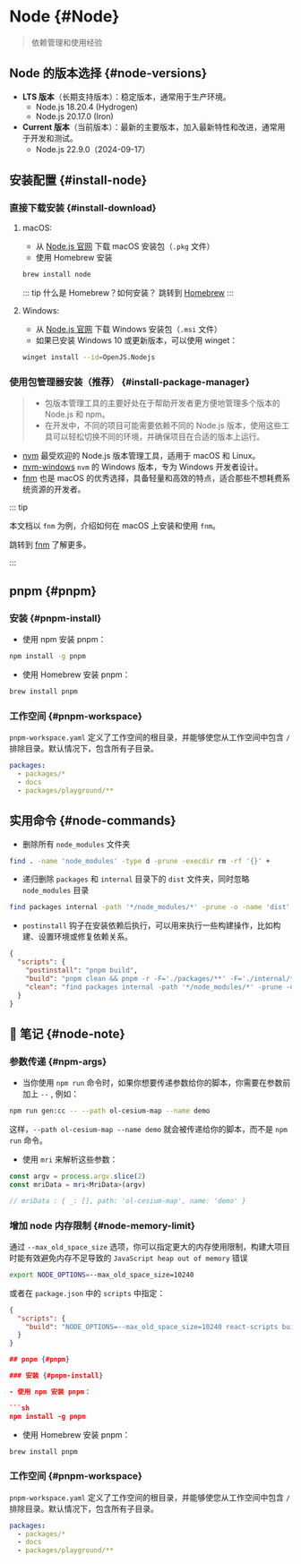 # Node {#Node}

> 依赖管理和使用经验

## Node 的版本选择 {#node-versions}

- **LTS 版本**（长期支持版本）：稳定版本，通常用于生产环境。
  - Node.js 18.20.4 (Hydrogen)
  - Node.js 20.17.0 (Iron)
- **Current 版本**（当前版本）：最新的主要版本，加入最新特性和改进，通常用于开发和测试。
  - Node.js 22.9.0（2024-09-17）

## 安装配置 {#install-node}

### 直接下载安装 {#install-download}

1. macOS:

   - 从 [Node.js 官网](https://nodejs.org/) 下载 macOS 安装包（`.pkg` 文件）
   - 使用 Homebrew 安装

   ```sh
   brew install node
   ```

   ::: tip 什么是 Homebrew？如何安装？
   跳转到 [Homebrew](../mac/brew)
   :::

2. Windows:

   - 从 [Node.js 官网](https://nodejs.org/) 下载 Windows 安装包（`.msi` 文件）
   - 如果已安装 Windows 10 或更新版本，可以使用 winget：

   ```sh
   winget install --id=OpenJS.Nodejs
   ```

### 使用包管理器安装（推荐） {#install-package-manager}

> - 包版本管理工具的主要好处在于帮助开发者更方便地管理多个版本的 Node.js 和 npm。
> - 在开发中，不同的项目可能需要依赖不同的 Node.js 版本，使用这些工具可以轻松切换不同的环境，并确保项目在合适的版本上运行。

- [nvm](https://github.com/nvm-sh/nvm) 最受欢迎的 Node.js 版本管理工具，适用于 macOS 和 Linux。
- [nvm-windows](https://github.com/coreybutler/nvm-windows) `nvm` 的 Windows 版本，专为 Windows 开发者设计。
- [fnm](https://github.com/Schniz/fnm) 也是 macOS 的优秀选择，具备轻量和高效的特点，适合那些不想耗费系统资源的开发者。

::: tip

本文档以 `fnm` 为例，介绍如何在 macOS 上安装和使用 `fnm`。

跳转到 [fnm](./fnm) 了解更多。

:::

## pnpm {#pnpm}

### 安装 {#pnpm-install}

- 使用 npm 安装 pnpm：

```sh
npm install -g pnpm
```

- 使用 Homebrew 安装 pnpm：

```sh
brew install pnpm
```

### 工作空间 {#pnpm-workspace}

`pnpm-workspace.yaml` 定义了工作空间的根目录，并能够使您从工作空间中包含 `/` 排除目录。默认情况下，包含所有子目录。

```yaml
packages:
  - packages/*
  - docs
  - packages/playground/**
```

## 实用命令 {#node-commands}

- 删除所有 `node_modules` 文件夹

```sh
find . -name 'node_modules' -type d -prune -execdir rm -rf '{}' +
```

- 递归删除 `packages` 和 `internal` 目录下的 `dist` 文件夹，同时忽略 `node_modules` 目录

```sh
find packages internal -path '*/node_modules/*' -prune -o -name 'dist' -type d -exec rm -rf {} + || true
```

- `postinstall` 钩子在安装依赖后执行，可以用来执行一些构建操作，比如构建、设置环境或修复依赖关系。

```json
{
  "scripts": {
    "postinstall": "pnpm build",
    "build": "pnpm clean && pnpm -r -F='./packages/**' -F='./internal/**' run build",
    "clean": "find packages internal -path '*/node_modules/*' -prune -o -name 'dist' -type d -exec rm -rf {} + || true"
  }
}
```

## 📝 笔记 {#node-note}


### 参数传递 {#npm-args}

- 当你使用 `npm run` 命令时，如果你想要传递参数给你的脚本，你需要在参数前加上 `--` , 例如：

```sh
npm run gen:cc -- --path ol-cesium-map --name demo
```

这样，`--path ol-cesium-map --name demo` 就会被传递给你的脚本，而不是 `npm run` 命令。

- 使用 `mri` 来解析这些参数：

```ts
const argv = process.argv.slice(2)
const mriData = mri<MriData>(argv)

// mriData : { _: [], path: 'ol-cesium-map', name: 'demo' }
```

### 增加 node 内存限制 {#node-memory-limit}

通过 `--max_old_space_size` 选项，你可以指定更大的内存使用限制，构建大项目时能有效避免内存不足导致的 `JavaScript heap out of memory` 错误

```sh
export NODE_OPTIONS=--max_old_space_size=10240
```

或者在 `package.json` 中的 `scripts` 中指定：

```json
{
  "scripts": {
    "build": "NODE_OPTIONS=--max_old_space_size=10240 react-scripts build"
  }
}

## pnpm {#pnpm}

### 安装 {#pnpm-install}

- 使用 npm 安装 pnpm：

```sh
npm install -g pnpm
```

- 使用 Homebrew 安装 pnpm：

```sh
brew install pnpm
```

### 工作空间 {#pnpm-workspace}

`pnpm-workspace.yaml` 定义了工作空间的根目录，并能够使您从工作空间中包含 `/` 排除目录。默认情况下，包含所有子目录。

```yaml
packages:
  - packages/*
  - docs
  - packages/playground/**
```
